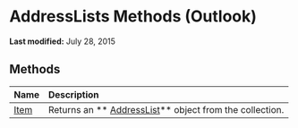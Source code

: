
# AddressLists Methods (Outlook)

 **Last modified:** July 28, 2015


## Methods



|**Name**|**Description**|
|:-----|:-----|
| [Item](7a7a19d4-a622-6188-e4c0-9b43d4c8d376.md)|Returns an  ** [AddressList](84611afe-48b1-185b-df4b-0f004e7436ff.md)** object from the collection.|
